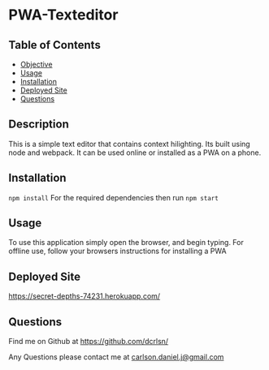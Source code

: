# PWA-Texteditor
## Table of Contents
- [Objective](Objective)
- [Usage](Usage)
- [Installation](Installation)
- [Deployed Site](Deployed-Site)
- [Questions](Questions)

## Description
This is a simple text editor that contains context hilighting. Its built using node and webpack. It can be used online or installed as a PWA on a phone.

## Installation
`npm install`
For the required dependencies then run `npm start`

## Usage
To use this application simply open the browser, and begin typing. For offline use, follow your browsers instructions for installing a PWA

## Deployed Site
https://secret-depths-74231.herokuapp.com/

## Questions

Find me on Github at https://github.com/dcrlsn/

Any Questions please contact me at
carlson.daniel.j@gmail.com

